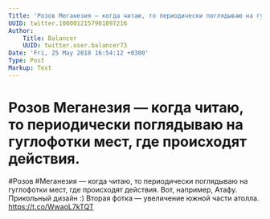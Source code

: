 ```yaml
---
Title: 'Розов Меганезия — когда читаю, то периодически поглядываю на гуглофотки мест, где происходят действия.'
UUID: twitter.1000012157961097216
Author:
    Title: Balancer
    UUID: twitter.user.balancer73
Date: 'Fri, 25 May 2018 16:54:12 +0300'
Type: Post
Markup: Text
---
```


# Розов Меганезия — когда читаю, то периодически поглядываю на гуглофотки мест, где происходят действия.

#Розов #Меганезия — когда читаю, то периодически поглядываю
на гуглофотки мест, где происходят действия. Вот, например,
Атафу. Прикольный дизайн :) Вторая фотка — увеличение южной
части атолла. https://t.co/WwaoL7kTQT